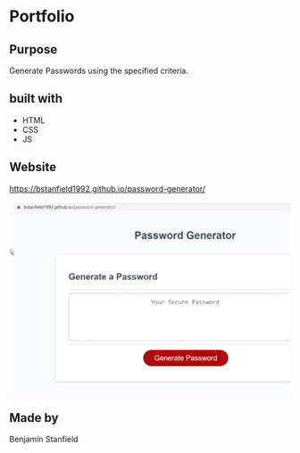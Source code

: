 # Portfolio

## Purpose

Generate Passwords using the specified criteria.

## built with

* HTML
* CSS
* JS

## Website

https://bstanfield1992.github.io/password-generator/

![Screenshot](./Screenshots/passwordGen.png)

## Made by

Benjamin Stanfield